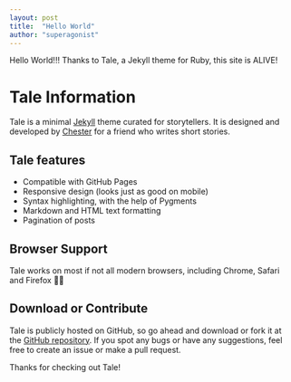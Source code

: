 ```yaml
---
layout: post
title:  "Hello World"
author: "superagonist"
---
```


Hello World!!! Thanks to Tale, a Jekyll theme for Ruby, this site is ALIVE!

# Tale Information

Tale is a minimal [Jekyll](https://jekyllrb.com/) theme curated for storytellers. It is designed and developed by [Chester](https://github.com/chesterhow/) for a friend who writes short stories.

## Tale features
- Compatible with GitHub Pages
- Responsive design (looks just as good on mobile)
- Syntax highlighting, with the help of Pygments
- Markdown and HTML text formatting
- Pagination of posts

## Browser Support
Tale works on most if not all modern browsers, including Chrome, Safari and Firefox 👍🏼

## Download or Contribute
Tale is publicly hosted on GitHub, so go ahead and download or fork it at the [GitHub repository](https://github.com/chesterhow/tale). If you spot any bugs or have any suggestions, feel free to create an issue or make a pull request.

Thanks for checking out Tale!
